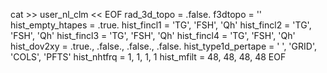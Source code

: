 cat >> user_nl_clm << EOF
rad_3d_topo = .false.
f3dtopo = ''
hist_empty_htapes = .true.
hist_fincl1 = 'TG', 'FSH', 'Qh'
hist_fincl2 = 'TG', 'FSH', 'Qh'
hist_fincl3 = 'TG', 'FSH', 'Qh'
hist_fincl4 = 'TG', 'FSH', 'Qh'
hist_dov2xy = .true., .false., .false., .false.
hist_type1d_pertape = ' ', 'GRID', 'COLS', 'PFTS'
hist_nhtfrq = 1, 1, 1, 1
hist_mfilt  = 48, 48, 48, 48
EOF
